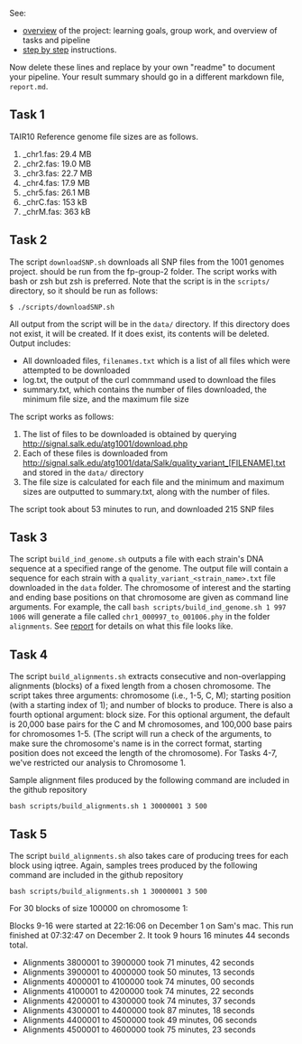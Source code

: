 See:
- [overview](overview.md) of the project: learning goals,
  group work, and overview of tasks and pipeline
- [step by step](stepsinstructions.md) instructions.

Now delete these lines and replace by your own "readme"
to document your pipeline.
Your result summary should go in a different markdown file,
`report.md`.

## Task 1
TAIR10 Reference genome file sizes are as follows.
1. _chr1.fas: 29.4 MB
2. _chr2.fas: 19.0 MB
3. _chr3.fas: 22.7 MB
4. _chr4.fas: 17.9 MB
5. _chr5.fas: 26.1 MB
6. _chrC.fas: 153 kB
7. _chrM.fas: 363 kB

## Task 2
The script `downloadSNP.sh` downloads all SNP files from the 1001 genomes project. should be run from the fp-group-2 folder. The script works with bash or zsh but zsh is preferred. Note that the script is in the `scripts/` directory, so it should be run as follows:
```
$ ./scripts/downloadSNP.sh
```
All output from the script will be in the `data/` directory. If this directory does not exist, it will be created. If it does exist, its contents will be deleted.
Output includes: 
 - All downloaded files, `filenames.txt` which is a list of all files which were attempted to be downloaded
 - log.txt, the output of the curl commmand used to download the files
 - summary.txt, which contains the number of files downloaded, the minimum file size, and the maximum file size

The script works as follows:
1. The list of files to be downloaded is obtained by querying http://signal.salk.edu/atg1001/download.php
2. Each of these files is downloaded from http://signal.salk.edu/atg1001/data/Salk/quality_variant_[FILENAME].txt and stored in the `data/` directory
3. The file size is calculated for each file and the minimum and maximum sizes are outputted to summary.txt, along with the number of files. 

The script took about 53 minutes to run, and downloaded 215 SNP files

## Task 3

The script `build_ind_genome.sh` outputs a file with each strain's DNA sequence at a specified range of the genome. The output file will contain a sequence for each strain with a `quality_variant_<strain_name>.txt` file downloaded in the `data` folder. The chromosome of interest and the starting and ending base positions on that chromosome are given as command line arguments. For example, the call `bash scripts/build_ind_genome.sh 1 997 1006` will generate a file called `chr1_000997_to_001006.phy` in the folder `alignments`. See [report](report.md) for details on what this file looks like.

## Task 4
The script `build_alignments.sh` extracts consecutive and non-overlapping alignments (blocks) of a fixed length from a chosen chromosome. The script takes three arguments: chromosome (i.e., 1-5, C, M); starting position (with a starting index of 1); and number of blocks to produce. There is also a fourth optional argument: block size. For this optional argument, the default is 20,000 base pairs for the C and M chromosomes, and 100,000 base pairs for chromosomes 1-5.
(The script will run a check of the arguments, to make sure the chromosome's name is in the correct format, starting position does not exceed the length of the chromosome). For Tasks 4-7, we've restricted our analysis to Chromosome 1. 

Sample alignment files produced by the following command are included in the github repository
```
bash scripts/build_alignments.sh 1 30000001 3 500
```

## Task 5
The script `build_alignments.sh` also takes care of producing trees for each block using iqtree. 
Again, samples trees produced by the following command are included in the github repository
```
bash scripts/build_alignments.sh 1 30000001 3 500
```

For 30 blocks of size 100000 on chromosome 1:

Blocks 9-16 were started at 22:16:06 on December 1 on Sam's mac. This run finished at 07:32:47 on December 2. It took 9 hours 16 minutes 44 seconds total.
- Alignments 3800001 to 3900000 took 71 minutes, 42 seconds
- Alignments 3900001 to 4000000 took 50 minutes, 13 seconds
- Alignments 4000001 to 4100000 took 74 minutes, 00 seconds
- Alignments 4100001 to 4200000 took 74 minutes, 22 seconds
- Alignments 4200001 to 4300000 took 74 minutes, 37 seconds
- Alignments 4300001 to 4400000 took 87 minutes, 18 seconds
- Alignments 4400001 to 4500000 took 49 minutes, 06 seconds
- Alignments 4500001 to 4600000 took 75 minutes, 23 seconds